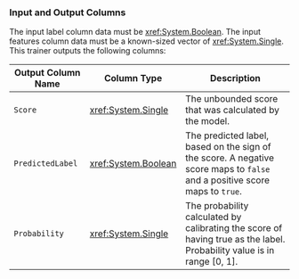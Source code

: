 ### Input and Output Columns
The input label column data must be <xref:System.Boolean>.
The input features column data must be a known-sized vector of <xref:System.Single>. This trainer outputs the following columns:

| Output Column Name | Column Type | Description|
| -- | -- | -- |
| `Score` | <xref:System.Single> | The unbounded score that was calculated by the model.|
| `PredictedLabel` | <xref:System.Boolean> | The predicted label, based on the sign of the score. A negative score maps to `false` and a positive score maps to `true`.|
| `Probability` | <xref:System.Single> | The probability calculated by calibrating the score of having true as the label. Probability value is in range [0, 1].||